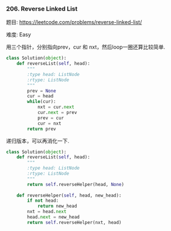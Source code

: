 ### 206. Reverse Linked List

题目:
<https://leetcode.com/problems/reverse-linked-list/>


难度:
Easy

用三个指针，分别指向prev，cur 和 nxt，然后loop一圈还算比较简单.




```python
class Solution(object):
    def reverseList(self, head):
        """
        :type head: ListNode
        :rtype: ListNode
        """
        prev = None 
        cur = head
        while(cur):
            nxt = cur.next
            cur.next = prev
            prev = cur
            cur = nxt
        return prev
```


递归版本，可以再消化一下.


```python
class Solution(object):
    def reverseList(self, head):
        """
        :type head: ListNode
        :rtype: ListNode
        """
        return self.reverseHelper(head, None)
    
    def reverseHelper(self, head, new_head):
        if not head:
            return new_head
        nxt = head.next
        head.next = new_head
        return self.reverseHelper(nxt, head)
```
